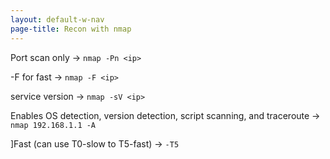 ```yaml
---
layout: default-w-nav
page-title: Recon with nmap
---
```


Port scan only -> ```nmap -Pn <ip>```

-F for fast -> ```nmap -F <ip>```

service version -> ```nmap -sV <ip>```

Enables OS detection, version detection, script scanning, and traceroute -> ```nmap 192.168.1.1 -A```

]Fast (can use T0-slow to T5-fast) -> ```-T5```
